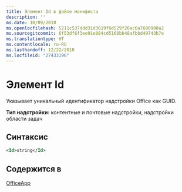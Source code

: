 ```yaml
---
title: Элемент Id в файле манифеста
description: ''
ms.date: 10/09/2018
ms.openlocfilehash: 5211c537ddd31d3619f6d529f26ac6a7600908a2
ms.sourcegitcommit: 6f53df6f3ee91e084cd5160bb48afbbd49743b7e
ms.translationtype: HT
ms.contentlocale: ru-RU
ms.lasthandoff: 12/22/2018
ms.locfileid: "27433196"
---
```

# <a name="id-element"></a>Элемент Id

Указывает уникальный идентификатор надстройки Office как GUID.

**Тип надстройки:** контентные и почтовые надстройки, надстройки области задач

## <a name="syntax"></a>Синтаксис

```XML
<Id>string</Id>
```

## <a name="contained-in"></a>Содержится в

[OfficeApp](officeapp.md)

